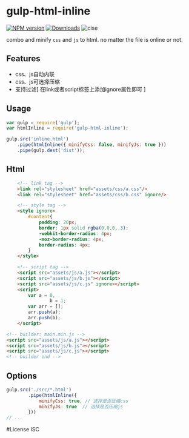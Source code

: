 # gulp-html-inline

[![NPM version][npm-image]][npm-url]
[![Downloads][downloads-image]][downloads-url]
![cise](http://cise.alibaba-inc.com/task/69703/status.svg)

[npm-image]: https://img.shields.io/npm/v/gulp-html-inline.svg?style=flat-square
[npm-url]: https://npmjs.org/package/gulp-html-inline
[downloads-image]: http://img.shields.io/npm/dm/gulp-html-inline.svg?style=flat-square
[downloads-url]: https://npmjs.org/package/gulp-html-inline

combo and minify `css` and `js` to html. no matter the file is online or not.

## Features

+ css、js自动内联
+ css、js可选择压缩
+ 支持过滤[ 在link或者script标签上添加ignore属性即可 ]

## Usage

```javascript
var gulp = require('gulp');
var htmlInline = require('gulp-html-inline');

gulp.src('inline.html')
    .pipe(htmlInline({ minifyCss: false, minifyJs: true }))
    .pipe(gulp.dest('dist'));
```

## Html
```html
    <!-- link tag -->
    <link rel="stylesheet" href="assets/css/a.css"/>
    <link rel="stylesheet" href="assets/css/b.css" ignore/>

    <!-- style tag -->
    <style ignore>
        #content{
            padding: 20px;
            border: 1px solid rgba(0,0,0,.3);
            -webkit-border-radius: 4px;
            -moz-border-radius: 4px;
            border-radius: 4px;
        }
    </style>

    <!-- script tag -->
    <script src="assets/js/a.js"></script>
    <script src="assets/js/b.js"></script>
    <script src="assets/js/c.js" ignore></script>
    <script>
        var a = 0,
                b = 1;
        var arr = [];
        arr.push(a);
        arr.push(b);
    </script>

```
```html
<!-- builder: main.min.js -->
<script src="assets/js/a.js"></script>
<script src="assets/js/b.js"></script>
<script src="assets/js/c.js"></script>
<!-- builder end -->
```

## Options
```javascript
gulp.src('./src/*.html')
        .pipe(htmlInline({
            minifyCss: true, // 选择是否压缩css
            minifyJs: true  // 选择是否压缩js
        }))
// ...
```

#License
ISC
